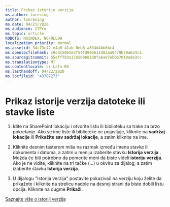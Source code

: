 ```yaml
---
title: Prikaz istorije verzija
ms.author: toresing
author: tomresing
ms.date: 04/21/2020
ms.audience: ITPro
ms.topic: article
ROBOTS: NOINDEX, NOFOLLOW
localization_priority: Normal
ms.assetid: 34c73c42-e4a0-41ab-8eb8-a834d4bb04c4
ms.openlocfilehash: c9cdc5065e3f54fd996611d82aa0479b79a634ca
ms.sourcegitcommit: 55eff703a17e500681d8fa6a87eb067019ade3cc
ms.translationtype: MT
ms.contentlocale: sr-Latn-RS
ms.lasthandoff: 04/22/2020
ms.locfileid: "43707273"
---
```

# <a name="view-version-history-of-a-file-or-list-item"></a>Prikaz istorije verzija datoteke ili stavke liste

1. Idite na SharePoint lokaciju i otvorite listu ili biblioteku sa trake za brzo pokretanje. Ako se ime liste ili biblioteke ne pojavljuje, kliknite na **sadržaj lokacije** ili **Prikažite sav sadržaj lokacije**, a zatim kliknite na ime.
    
2. Kliknite desnim tasterom miša na razmak između imena stavke ili dokumenta i datuma, a zatim u meniju izaberite stavku **Istorija verzija** . Možda će biti potrebno da pomerite meni da biste videli **istoriju verzija**. Ako je ne vidite, kliknite na tri tačke (...) u okviru za dijalog, a zatim izaberite stavku **Istorija verzija**.
    
3. U dijalogu "Istorija verzija" postavite pokazivač na verziju koju želite da prikažete i kliknite na strelicu nadole na desnoj strani da biste dobili listu opcija. Kliknite na dugme **Prikaži**.
    
[Saznajte više o istoriji verzija](https://go.microsoft.com/fwlink/?linkid=875709)
  

